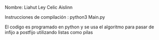 Nombre: Liahut Ley Celic Aislinn

Instrucciones de compilación :
 python3 Main.py
 
 El codigo es programado en python y se usa el algoritmo para pasar de infijo a postfijo utilizando listas como pilas

